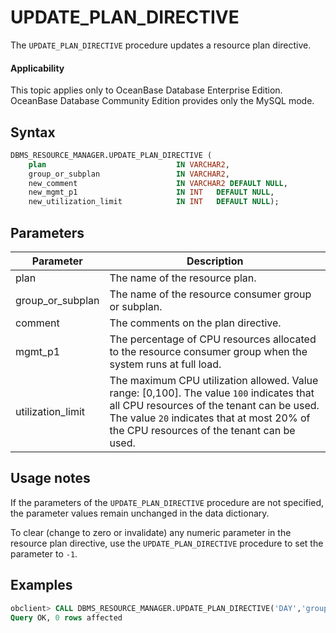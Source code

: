 # UPDATE_PLAN_DIRECTIVE

The `UPDATE_PLAN_DIRECTIVE` procedure updates a resource plan directive.

<main id="notice" >
    <h4>Applicability</h4>
    <p>This topic applies only to OceanBase Database Enterprise Edition. OceanBase Database Community Edition provides only the MySQL mode. </p>
  </main>


## Syntax

```sql
DBMS_RESOURCE_MANAGER.UPDATE_PLAN_DIRECTIVE (
    plan                             IN VARCHAR2,
    group_or_subplan                 IN VARCHAR2,
    new_comment                      IN VARCHAR2 DEFAULT NULL,
    new_mgmt_p1                      IN INT   DEFAULT NULL,
    new_utilization_limit            IN INT   DEFAULT NULL);
```

## Parameters

| Parameter | Description |
|-------------------|-------------------------|
| plan | The name of the resource plan.  |
| group_or_subplan | The name of the resource consumer group or subplan.  |
| comment | The comments on the plan directive.  |
| mgmt_p1 | The percentage of CPU resources allocated to the resource consumer group when the system runs at full load.  |
| utilization_limit | The maximum CPU utilization allowed.  Value range: [0,100]. The value `100` indicates that all CPU resources of the tenant can be used. The value `20` indicates that at most 20% of the CPU resources of the tenant can be used.  |



## Usage notes

If the parameters of the `UPDATE_PLAN_DIRECTIVE` procedure are not specified, the parameter values remain unchanged in the data dictionary.

To clear (change to zero or invalidate) any numeric parameter in the resource plan directive, use the `UPDATE_PLAN_DIRECTIVE` procedure to set the parameter to `-1`.

## Examples

```sql
obclient> CALL DBMS_RESOURCE_MANAGER.UPDATE_PLAN_DIRECTIVE('DAY','group1','Group of the intermediate level');
Query OK, 0 rows affected
```
